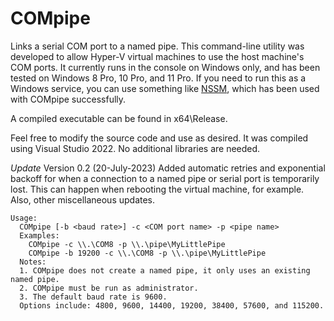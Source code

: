 # COMpipe
Links a serial COM port to a named pipe.  This command-line utility was developed to allow Hyper-V virtual machines to use the host machine's COM ports.  It currently runs in the console on Windows only, and has been tested on Windows 8 Pro, 10 Pro, and 11 Pro.  If you need to run this as a Windows service, you can use something like [NSSM](https://nssm.cc/), which has been used with COMpipe successfully.

A compiled executable can be found in x64\Release.

Feel free to modify the source code and use as desired.  It was compiled using Visual Studio 2022.  No additional libraries are needed.

*Update*
Version 0.2 (20-July-2023)
Added automatic retries and exponential backoff for when a connection to a named pipe or serial port is temporarily lost.  This can happen when rebooting the virtual machine, for example.  Also, other miscellaneous updates.

```
Usage:
  COMpipe [-b <baud rate>] -c <COM port name> -p <pipe name>
  Examples:
    COMpipe -c \\.\COM8 -p \\.\pipe\MyLittlePipe
    COMpipe -b 19200 -c \\.\COM8 -p \\.\pipe\MyLittlePipe
  Notes:
  1. COMpipe does not create a named pipe, it only uses an existing named pipe.
  2. COMpipe must be run as administrator.
  3. The default baud rate is 9600.
  Options include: 4800, 9600, 14400, 19200, 38400, 57600, and 115200.
```
